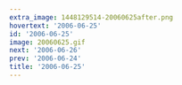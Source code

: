 ```yaml
---
extra_image: 1448129514-20060625after.png
hovertext: '2006-06-25'
id: '2006-06-25'
image: 20060625.gif
next: '2006-06-26'
prev: '2006-06-24'
title: '2006-06-25'
---
```

